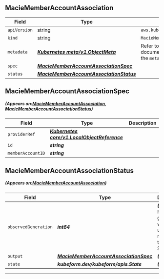 ## MacieMemberAccountAssociation
| Field | Type | Description |
| ------ | ----- | ----------- |
| `apiVersion` | string | `aws.kubeform.com/v1alpha1` |
|    `kind` | string | `MacieMemberAccountAssociation` |
| `metadata` | ***[Kubernetes meta/v1.ObjectMeta](https://kubernetes.io/docs/reference/generated/kubernetes-api/v1.13/#objectmeta-v1-meta)***|Refer to the Kubernetes API documentation for the fields of the `metadata` field.|
| `spec` | ***[MacieMemberAccountAssociationSpec](#MacieMemberAccountAssociationSpec)***||
| `status` | ***[MacieMemberAccountAssociationStatus](#MacieMemberAccountAssociationStatus)***||
## MacieMemberAccountAssociationSpec
##### (Appears on:[MacieMemberAccountAssociation](#MacieMemberAccountAssociation), [MacieMemberAccountAssociationStatus](#MacieMemberAccountAssociationStatus))
| Field | Type | Description |
| ------ | ----- | ----------- |
| `providerRef` | ***[Kubernetes core/v1.LocalObjectReference](https://kubernetes.io/docs/reference/generated/kubernetes-api/v1.13/#localobjectreference-v1-core)***||
| `id` | ***string***||
| `memberAccountID` | ***string***||
## MacieMemberAccountAssociationStatus
##### (Appears on:[MacieMemberAccountAssociation](#MacieMemberAccountAssociation))
| Field | Type | Description |
| ------ | ----- | ----------- |
| `observedGeneration` | ***int64***| ***(Optional)*** Resource generation, which is updated on mutation by the API Server.|
| `output` | ***[MacieMemberAccountAssociationSpec](#MacieMemberAccountAssociationSpec)***| ***(Optional)*** |
| `state` | ***kubeform.dev/kubeform/apis.State***| ***(Optional)*** |
---
